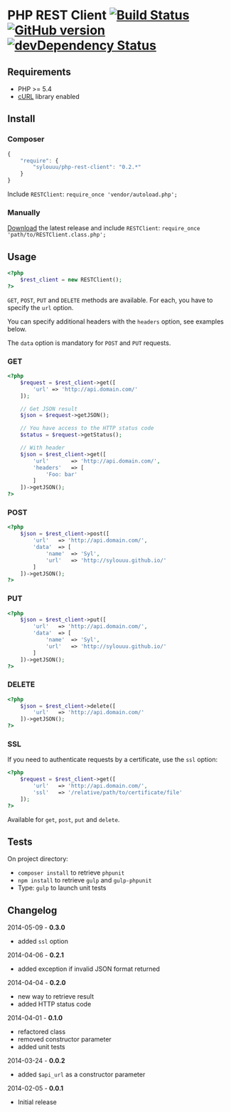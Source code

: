 # PHP REST Client [![Build Status](https://travis-ci.org/sylouuu/php-rest-client.svg)](https://travis-ci.org/sylouuu/php-rest-client) [![GitHub version](https://badge.fury.io/gh/sylouuu%2Fphp-rest-client.svg)](http://badge.fury.io/gh/sylouuu%2Fphp-rest-client) [![devDependency Status](https://david-dm.org/sylouuu/php-rest-client/dev-status.svg?theme=shields.io)](https://david-dm.org/sylouuu/php-rest-client#info=devDependencies)

## Requirements

* PHP >= 5.4
* [cURL](http://php.net/manual/fr/book.curl.php/) library enabled

## Install

### Composer

```js
{
    "require": {
        "sylouuu/php-rest-client": "0.2.*"
    }
}
```

Include `RESTClient`: `require_once 'vendor/autoload.php';`

### Manually

[Download](https://github.com/sylouuu/php-rest-client/releases) the latest release and include `RESTClient`: `require_once 'path/to/RESTClient.class.php';`

## Usage

```php
<?php
    $rest_client = new RESTClient();
?>
```

`GET`, `POST`, `PUT` and `DELETE` methods are available. For each, you have to specify the `url` option.

You can specify additional headers with the `headers` option, see examples below.

The `data` option is mandatory for  `POST` and `PUT` requests.

### GET

```php
<?php
    $request = $rest_client->get([
        'url' => 'http://api.domain.com/'
    ]);

    // Get JSON result
    $json = $request->getJSON();

    // You have access to the HTTP status code
    $status = $request->getStatus();

    // With header
    $json = $rest_client->get([
        'url'       => 'http://api.domain.com/',
        'headers'   => [
            'Foo: bar'
        ]
    ])->getJSON();
?>
```

### POST

```php
<?php
    $json = $rest_client->post([
        'url'   => 'http://api.domain.com/',
        'data'  => [
            'name'  => 'Syl',
            'url'   => 'http://sylouuu.github.io/'
        ]
    ])->getJSON();
?>
```

### PUT

```php
<?php
    $json = $rest_client->put([
        'url'   => 'http://api.domain.com/',
        'data'  => [
            'name'  => 'Syl',
            'url'   => 'http://sylouuu.github.io/'
        ]
    ])->getJSON();
?>
```

### DELETE

```php
<?php
    $json = $rest_client->delete([
        'url'   => 'http://api.domain.com/'
    ])->getJSON();
?>
```

### SSL

If you need to authenticate requests by a certificate, use the `ssl` option:

```php
<?php
    $request = $rest_client->get([
        'url'   => 'http://api.domain.com/',
        'ssl'   => '/relative/path/to/certificate/file'
    ]);
?>
```

Available for `get`, `post`, `put` and `delete`.

## Tests

On project directory:

* `composer install` to retrieve `phpunit`
* `npm install` to retrieve `gulp` and `gulp-phpunit`
* Type: `gulp` to launch unit tests

## Changelog

2014-05-09 - **0.3.0**

* added `ssl` option

2014-04-06 - **0.2.1**

* added exception if invalid JSON format returned

2014-04-04 - **0.2.0**

* new way to retrieve result
* added HTTP status code

2014-04-01 - **0.1.0**

* refactored class
* removed constructor parameter
* added unit tests

2014-03-24 - **0.0.2**

* added `$api_url` as a constructor parameter

2014-02-05 - **0.0.1**

* Initial release
